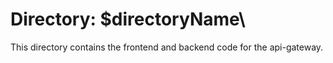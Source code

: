 # Directory: \$directoryName\

This directory contains the frontend and backend code for the api-gateway.
